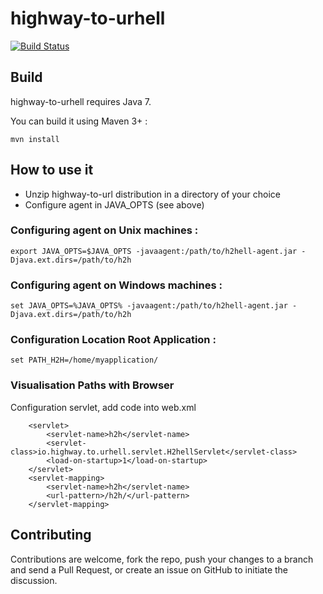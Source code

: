 # highway-to-urhell

[![Build Status](https://travis-ci.org/highway-to-urhell/highway-to-urhell.svg)](https://travis-ci.org/highway-to-urhell/highway-to-urhell)

## Build

highway-to-urhell requires Java 7.

You can build it using Maven 3+ : 

`mvn install`

## How to use it

 * Unzip highway-to-url distribution in a directory of your choice
 * Configure agent in JAVA_OPTS (see above)

### Configuring agent on  Unix machines : 
```
export JAVA_OPTS=$JAVA_OPTS -javaagent:/path/to/h2hell-agent.jar -Djava.ext.dirs=/path/to/h2h
```

### Configuring agent on Windows machines :  
```
set JAVA_OPTS=%JAVA_OPTS% -javaagent:/path/to/h2hell-agent.jar -Djava.ext.dirs=/path/to/h2h
```

### Configuration Location Root Application :
```
set PATH_H2H=/home/myapplication/
```
### Visualisation Paths with Browser
Configuration servlet, add code into web.xml
```
    <servlet>
        <servlet-name>h2h</servlet-name>
        <servlet-class>io.highway.to.urhell.servlet.H2hellServlet</servlet-class>
        <load-on-startup>1</load-on-startup>
    </servlet>
    <servlet-mapping>
        <servlet-name>h2h</servlet-name>
        <url-pattern>/h2h/</url-pattern>
    </servlet-mapping>
```

## Contributing

Contributions are welcome, fork the repo, push your changes to a branch and send a Pull Request, or create an issue on GitHub to initiate the discussion.
